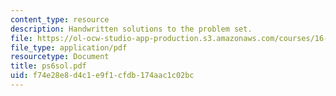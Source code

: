 ```yaml
---
content_type: resource
description: Handwritten solutions to the problem set.
file: https://ol-ocw-studio-app-production.s3.amazonaws.com/courses/16-30-estimation-and-control-of-aerospace-systems-spring-2004/f74e28e8d4c1e9f1cfdb174aac1c02bc_ps6sol.pdf
file_type: application/pdf
resourcetype: Document
title: ps6sol.pdf
uid: f74e28e8-d4c1-e9f1-cfdb-174aac1c02bc
---
```

